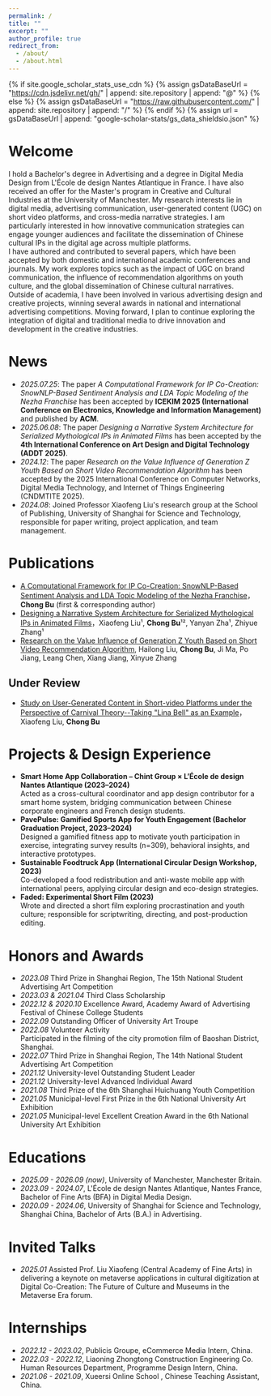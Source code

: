 ```yaml
---
permalink: /
title: ""
excerpt: ""
author_profile: true
redirect_from: 
  - /about/
  - /about.html
---
```


{% if site.google_scholar_stats_use_cdn %}
{% assign gsDataBaseUrl = "https://cdn.jsdelivr.net/gh/" | append: site.repository | append: "@" %}
{% else %}
{% assign gsDataBaseUrl = "https://raw.githubusercontent.com/" | append: site.repository | append: "/" %}
{% endif %}
{% assign url = gsDataBaseUrl | append: "google-scholar-stats/gs_data_shieldsio.json" %}

<span id="about-me" class="anchor"></span>
#  Welcome
I hold a Bachelor's degree in Advertising and a degree in Digital Media Design from L'École de design Nantes Atlantique in France. I have also received an offer for the Master's program in Creative and Cultural Industries at the University of Manchester. My research interests lie in digital media, advertising communication, user-generated content (UGC) on short video platforms, and cross-media narrative strategies. I am particularly interested in how innovative communication strategies can engage younger audiences and facilitate the dissemination of Chinese cultural IPs in the digital age across multiple platforms.  
I have authored and contributed to several papers, which have been accepted by both domestic and international academic conferences and journals. My work explores topics such as the impact of UGC on brand communication, the influence of recommendation algorithms on youth culture, and the global dissemination of Chinese cultural narratives.  
Outside of academia, I have been involved in various advertising design and creative projects, winning several awards in national and international advertising competitions. Moving forward, I plan to continue exploring the integration of digital and traditional media to drive innovation and development in the creative industries.

<span id="news" class="anchor"></span>
#  News
- *2025.07.25*: The paper *A Computational Framework for IP Co-Creation: SnowNLP-Based Sentiment Analysis and LDA Topic Modeling of the Nezha Franchise* has been accepted by **ICEKIM 2025 (International Conference on Electronics, Knowledge and Information Management)** and published by **ACM**.
- *2025.06.08*: The paper *Designing a Narrative System Architecture for Serialized Mythological IPs in Animated Films* has been accepted by the **4th International Conference on Art Design and Digital Technology (ADDT 2025)**.
- *2024.12*: The paper *Research on the Value Influence of Generation Z Youth Based on Short Video Recommendation Algorithm* has been accepted by the 2025 International Conference on Computer Networks, Digital Media Technology, and Internet of Things Engineering (CNDMTITE 2025). 
- *2024.08*: Joined Professor Xiaofeng Liu's research group at the School of Publishing, University of Shanghai for Science and Technology, responsible for paper writing, project application, and team management.

<span id="publications" class="anchor"></span>
#  Publications 
- [A Computational Framework for IP Co-Creation: SnowNLP-Based Sentiment Analysis and LDA Topic Modeling of the Nezha Franchise](https://file.notion.so/f/f/dc472f14-ee5f-4318-b31e-a0dabfad82db/b72d8f77-6da9-4de5-aeb6-9dba1ac8214a/A_Computational_Framework_for_IP_Co-Creation.pdf?table=block&id=2540b4eb-7c5c-806d-80e6-ed4a6bc531c6&spaceId=dc472f14-ee5f-4318-b31e-a0dabfad82db&expirationTimestamp=1755612000000&signature=oHVl9UNjqRFfn92ThQmsPvhRPcpeaG26deSusfjLKA0&downloadName=A+Computational+Framework+for+IP+Co-Creation.pdf)，**Chong Bu** (first & corresponding author)  
- [Designing a Narrative System Architecture for Serialized Mythological IPs in Animated Films](https://file.notion.so/f/f/dc472f14-ee5f-4318-b31e-a0dabfad82db/daf01dc8-eae3-4cff-a44e-a94832cfefd1/Designing_a_Narrative_System_Architecture_for_Serialized_Mythological_IPs_in_Animated_Films.pdf?table=block&id=2540b4eb-7c5c-8005-9745-e0974ef36322&spaceId=dc472f14-ee5f-4318-b31e-a0dabfad82db&expirationTimestamp=1755612000000&signature=rlH6rMCn5I0EdhQywK3KrgtITlY72uiRkOoEjynXwjE&downloadName=Designing+a+Narrative+System+Architecture+for+Serialized+Mythological+IPs+in+Animated+Films.pdf)，Xiaofeng Liu¹, **Chong Bu**¹², Yanyan Zha¹, Zhiyue Zhang¹  
- [Research on the Value Influence of Generation Z Youth Based on Short Video Recommendation Algorithm](https://file.notion.so/f/f/dc472f14-ee5f-4318-b31e-a0dabfad82db/9d491f30-c11a-4b98-825f-8f587674886f/Research_on_the_Value_Influence_of_Generation_Z_Youth_Based_on_Short_Video_Recommendation_Algorithm.pdf?table=block&id=2540b4eb-7c5c-8028-a6e5-e264b6aa4b0d&spaceId=dc472f14-ee5f-4318-b31e-a0dabfad82db&expirationTimestamp=1755612000000&signature=jqtPDWgyn1g3B6ZMoVfXsYW4y7oWeDBhXtNvlYjMxvM&downloadName=Research+on+the+Value+Influence+of+Generation+Z+Youth+Based+on+Short+Video+Recommendation+Algorithm.pdf), Hailong Liu, **Chong Bu**, Ji Ma, Po Jiang, Leang Chen, Xiang Jiang, Xinyue Zhang

## Under Review
- [Study on User-Generated Content in Short-video Platforms under the Perspective of Carnival
Theory--Taking "Lina Bell" as an Example](https://file.notion.so/f/f/dc472f14-ee5f-4318-b31e-a0dabfad82db/e479ac46-50a4-416e-93cc-eb3aa4db481f/Study_on_User-Generated_Content_in_Short-video_Platforms_under_the_Perspective_of_Carnival_Theory--Taking_Lina_Bell_as_an_Example.pdf?table=block&id=2540b4eb-7c5c-80a7-9439-df6c17525dd9&spaceId=dc472f14-ee5f-4318-b31e-a0dabfad82db&expirationTimestamp=1755612000000&signature=OlhXqFhZSeDellg6l5KuTWFG5n4xnR_wXv5Ue-xzP-g&downloadName=Study+on+User-Generated+Content+in+Short-video+Platforms+under+the+Perspective+of+Carnival+Theory--Taking+%22Lina+Bell%22+as+an+Example.pdf)，Xiaofeng Liu, **Chong Bu**
  

<span id="projects" class="anchor"></span>
#  Projects & Design Experience
- **Smart Home App Collaboration – Chint Group × L’École de design Nantes Atlantique (2023–2024)**  
  Acted as a cross-cultural coordinator and app design contributor for a smart home system, bridging communication between Chinese corporate engineers and French design students.
- **PavePulse: Gamified Sports App for Youth Engagement (Bachelor Graduation Project, 2023–2024)**  
  Designed a gamified fitness app to motivate youth participation in exercise, integrating survey results (n=309), behavioral insights, and interactive prototypes.
- **Sustainable Foodtruck App (International Circular Design Workshop, 2023)**  
  Co-developed a food redistribution and anti-waste mobile app with international peers, applying circular design and eco-design strategies.
- **Faded: Experimental Short Film (2023)**  
  Wrote and directed a short film exploring procrastination and youth culture; responsible for scriptwriting, directing, and post-production editing.

<span id="honors-and-awards" class="anchor"></span>
#  Honors and Awards
- *2023.08* Third Prize in Shanghai Region, The 15th National Student Advertising Art Competition  
- *2023.03 & 2021.04* Third Class Scholarship  
- *2022.12 & 2020.10* Excellence Award, Academy Award of Advertising Festival of Chinese College Students  
- *2022.09* Outstanding Officer of University Art Troupe  
- *2022.08* Volunteer Activity  
  Participated in the filming of the city promotion film of Baoshan District, Shanghai.  
- *2022.07* Third Prize in Shanghai Region, The 14th National Student Advertising Art Competition  
- *2021.12* University-level Outstanding Student Leader  
- *2021.12* University-level Advanced Individual Award  
- *2021.08* Third Prize of the 6th Shanghai Huichuang Youth Competition  
- *2021.05* Municipal-level First Prize in the 6th National University Art Exhibition  
- *2021.05* Municipal-level Excellent Creation Award in the 6th National University Art Exhibition  

<span id="educations" class="anchor"></span>
#  Educations
- *2025.09 - 2026.09 (now)*, University of Manchester, Manchester Britain.  
- *2023.09 - 2024.07*, L'École de design Nantes Atlantique, Nantes France, Bachelor of Fine Arts (BFA) in Digital Media Design.  
- *2020.09 - 2024.06*, University of Shanghai for Science and Technology, Shanghai China, Bachelor of Arts (B.A.) in Advertising. 

<span id="invited-talks" class="anchor"></span>
#  Invited Talks
- *2025.01* Assisted Prof. Liu Xiaofeng (Central Academy of Fine Arts) in delivering a keynote on metaverse applications in cultural digitization at Digital Co-Creation: The Future of Culture and Museums in the Metaverse Era forum.

<span id="internships" class="anchor"></span>
#  Internships
- *2022.12 - 2023.02*, Publicis Groupe, eCommerce Media Intern, China.  
- *2022.03 - 2022.12*, Liaoning Zhongtong Construction Engineering Co. Human Resources Department, Programme Design Intern, China.  
- *2021.06 - 2021.09*, Xueersi Online School , Chinese Teaching Assistant, China.
